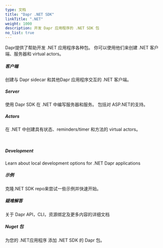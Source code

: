 ```yaml
---
type: 文档
title: "Dapr .NET SDK"
linkTitle: ".NET"
weight: 1000
description: 开发 Dapr 应用程序的 .NET SDK 包
no_list: true
---
```


Dapr提供了帮助开发 .NET 应用程序各种包。 你可以使用他们来创建 .NET 客户端、服务器和 virtual actors。

<div class="card-deck">
  <div class="card">
    <div class="card-body">
      <h5 class="card-title"><b>客户端</b></h5>
      <p class="card-text">创建与 Dapr sidecar 和其他Dapr 应用程序交互的 .NET 客户端。</p>
      <a href="{{< ref dotnet-client >}}" class="stretched-link"></a>
    </div>
  </div>
  <div class="card">
    <div class="card-body">
      <h5 class="card-title"><b>Server</b></h5>
      <p class="card-text">使用 Dapr SDK 在 .NET 中编写服务器和服务。 包括对 ASP.NET的支持。</p>
      <a href="{{< ref dotnet-server >}}" class="stretched-link"></a>
    </div>
  </div>
  <div class="card">
    <div class="card-body">
      <h5 class="card-title"><b>Actors</b></h5>
      <p class="card-text">在 .NET 中创建具有状态、reminders/timer 和方法的 virtual actors。</p>
      <a href="{{< ref dotnet-actors >}}" class="stretched-link"></a>
    </div>
  </div>
</div>

<br />
<div class="card-deck">
  <div class="card">
    <div class="card-body">
      <h5 class="card-title"><b>Development</b></h5>
      <p class="card-text">Learn about local development options for .NET Dapr applications</p>
      <a href="{{< ref dotnet-development >}}" class="stretched-link"></a>
    </div>
  </div>

  <div class="card">
    <div class="card-body">
      <h5 class="card-title"><b>示例</b></h5>
      <p class="card-text">克隆.NET SDK repo来尝试一些示例并快速开始。</p>
      <a href="https://github.com/dapr/dotnet-sdk/tree/master/examples" class="stretched-link"></a>
    </div>
  </div>
  <div class="card">
    <div class="card-body">
      <h5 class="card-title"><b>疑难解答</b></h5>
      <p class="card-text">关于 Dapr API，CLI，资源绑定及更多内容的详细文档</p>
      <a href="{{< ref reference >}}" class="stretched-link"></a>
    </div>
  </div>
  <div class="card">
    <div class="card-body">
      <h5 class="card-title"><b>Nuget 包</b></h5>
      <p class="card-text">为您的 .NET应用程序 添加 .NET SDK 的 Dapr 包。</p>
      <a href="https://www.nuget.org/profiles/dapr.io" class="stretched-link"></a>
    </div>
  </div>
</div>
<br />

